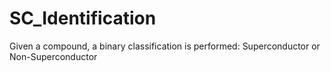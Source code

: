 # SC_Identification
Given a compound, a binary classification is performed: Superconductor or Non-Superconductor
